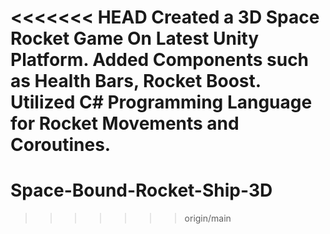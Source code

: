 <<<<<<< HEAD
Created a 3D Space Rocket Game On Latest Unity Platform.
Added Components such as Health Bars, Rocket Boost.
Utilized C# Programming Language for Rocket Movements and Coroutines.
=======
# Space-Bound-Rocket-Ship-3D
>>>>>>> origin/main
